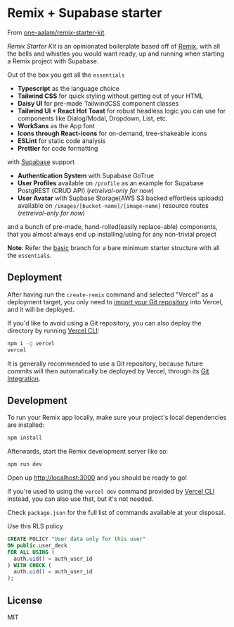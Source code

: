 # Remix + Supabase starter

From [one-aalam/remix-starter-kit](https://github.com/one-aalam/remix-starter-kit).

_Remix Starter Kit_ is an opinionated boilerplate based off of [Remix](https://remix.run/), with all the bells and whistles you would want ready, up and running when starting a Remix project with Supabase.

Out of the box you get all the `essentials`

- **Typescript** as the language choice
- **Tailwind CSS** for quick styling without getting out of your HTML
- **Daisy UI** for pre-made TailwindCSS component classes
- **Tailwind UI + React Hot Toast** for robust headless logic you can use for components like Dialog/Modal, Dropdown, List, etc.
- **WorkSans** as the App font
- **Icons through React-icons** for on-demand, tree-shakeable icons
- **ESLint** for static code analysis
- **Prettier** for code formatting

with [Supabase](https://supabase.io/) support

- **Authentication System** with Supabase GoTrue
- **User Profiles** available on `/profile` as an example for Supabase PostgREST (CRUD API) (_retreival-only for now_)
- **User Avatar** with Supbase Storage(AWS S3 backed effortless uploads) available on `/images/[bucket-name]/[image-name]` resource routes (_retreival-only for now_)

and a bunch of pre-made, hand-rolled(easily replace-able) components, that you almost always end up installing/using for any non-trivial project

**Note**: Refer the [basic](https://github.com/one-aalam/remix-starter-kit/tree/basic) branch for a bare minimum starter structure with all the `essentials`.

## Deployment

After having run the `create-remix` command and selected "Vercel" as a deployment target, you only need to [import your Git repository](https://vercel.com/new) into Vercel, and it will be deployed.

If you'd like to avoid using a Git repository, you can also deploy the directory by running [Vercel CLI](https://vercel.com/cli):

```sh
npm i -g vercel
vercel
```

It is generally recommended to use a Git repository, because future commits will then automatically be deployed by Vercel, through its [Git Integration](https://vercel.com/docs/concepts/git).

## Development

To run your Remix app locally, make sure your project's local dependencies are installed:

```sh
npm install
```

Afterwards, start the Remix development server like so:

```sh
npm run dev
```

Open up [http://localhost:3000](http://localhost:3000) and you should be ready to go!

If you're used to using the `vercel dev` command provided by [Vercel CLI](https://vercel.com/cli) instead, you can also use that, but it's not needed.

Check `package.json` for the full list of commands available at your disposal.

Use this RLS policy

```sql
CREATE POLICY "User data only for this user"
ON public.user_deck
FOR ALL USING (
  auth.uid() = auth_user_id
) WITH CHECK (
  auth.uid() = auth_user_id
);
```

## License

MIT
